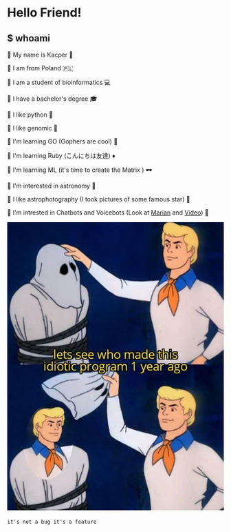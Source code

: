 # Hello Friend!


## $ whoami

:floppy_disk: My name is Kacper :octopus:

:floppy_disk: I am from Poland :poland:

:floppy_disk: I am a student of bioinformatics :computer:

:floppy_disk: I have a bachelor's degree :mortar_board:

:floppy_disk: I like python :snake:

:floppy_disk: I like genomic :dna:

:floppy_disk: I'm learning GO (Gophers are cool) :hamster:

:floppy_disk: I'm learning Ruby (こんにちは友達) :diamonds:

:floppy_disk: I'm learning ML (it's time to create the Matrix ) :dark_sunglasses:

:floppy_disk: I'm interested in astronomy :telescope:

:floppy_disk: I like astrophotography (I took pictures of some famous star) :milky_way:

:floppy_disk: I'm intrested in Chatbots and Voicebots (Look at [Marian](https://github.com/AvirFrog/Marian) and [Video](https://www.youtube.com/watch?v=Prba0D_Ap-w)) :robot:

![Me](https://github.com/AvirFrog/AvirFrog/blob/main/img/ItsMe.png)



`it's not a bug it's a feature`
